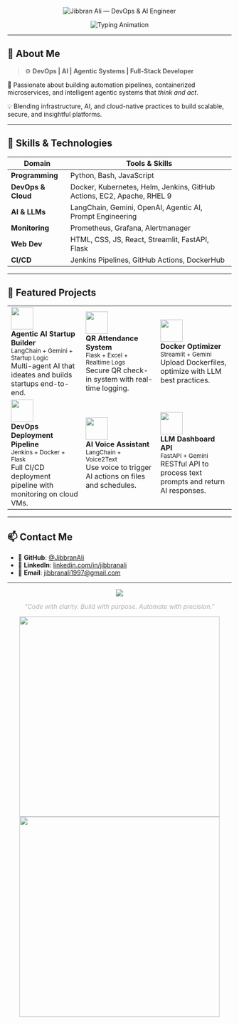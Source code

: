 <!-- HEADER SECTION -->
<p align="center">
  <img src="https://raw.githubusercontent.com/JibbranAli/JibbranAli/main/assets/banner.png" alt="Jibbran Ali — DevOps & AI Engineer" style="max-width: 100%;" />
</p>

<p align="center">
  <img src="https://readme-typing-svg.demolab.com?font=Fira+Code&size=24&duration=3000&pause=1000&color=FF2C2C&center=true&vCenter=true&width=1000&lines=DevOps+Engineer+%7C+LLMs+Specialist+%7C+Agentic+AI+Architect;Kubernetes+%7C+Docker+%7C+GitHub+Actions+%7C+CI%2FCD;LangChain+%7C+Streamlit+%7C+Gemini+%7C+Automation+Architect" alt="Typing Animation" />
</p>

---

## 🚀 About Me

> ⚙️ **DevOps | AI | Agentic Systems | Full-Stack Developer**

🎯 Passionate about building automation pipelines, containerized microservices, and intelligent agentic systems that *think and act*.

💡 Blending infrastructure, AI, and cloud-native practices to build scalable, secure, and insightful platforms.

---

## 🧠 Skills & Technologies

| Domain              | Tools & Skills                                                                 |
|---------------------|----------------------------------------------------------------------------------|
| **Programming**      | Python, Bash, JavaScript                                                        |
| **DevOps & Cloud**   | Docker, Kubernetes, Helm, Jenkins, GitHub Actions, EC2, Apache, RHEL 9          |
| **AI & LLMs**        | LangChain, Gemini, OpenAI, Agentic AI, Prompt Engineering                      |
| **Monitoring**       | Prometheus, Grafana, Alertmanager                                               |
| **Web Dev**          | HTML, CSS, JS, React, Streamlit, FastAPI, Flask                                 |
| **CI/CD**            | Jenkins Pipelines, GitHub Actions, DockerHub                                   |

---

## 🌟 Featured Projects

<table>
  <tr>
    <td width="33%">
      <img src="https://img.icons8.com/ios-filled/100/FF2C2C/artificial-intelligence.png" width="50" />  
      <br />
      <b>Agentic AI Startup Builder</b><br />
      <sub>LangChain + Gemini + Startup Logic</sub>
      <br />
      Multi-agent AI that ideates and builds startups end-to-end.
    </td>
    <td width="33%">
      <img src="https://img.icons8.com/ios-filled/100/FF2C2C/qr-code.png" width="50" />
      <br />
      <b>QR Attendance System</b><br />
      <sub>Flask + Excel + Realtime Logs</sub>
      <br />
      Secure QR check-in system with real-time logging.
    </td>
    <td width="33%">
      <img src="https://img.icons8.com/ios-filled/100/FF2C2C/docker.png" width="50" />
      <br />
      <b>Docker Optimizer</b><br />
      <sub>Streamlit + Gemini</sub>
      <br />
      Upload Dockerfiles, optimize with LLM best practices.
    </td>
  </tr>
  <tr>
    <td width="33%">
      <img src="https://img.icons8.com/ios-filled/100/FF2C2C/deployment.png" width="50" />
      <br />
      <b>DevOps Deployment Pipeline</b><br />
      <sub>Jenkins + Docker + Flask</sub>
      <br />
      Full CI/CD deployment pipeline with monitoring on cloud VMs.
    </td>
    <td width="33%">
      <img src="https://img.icons8.com/ios-filled/100/FF2C2C/voice-recognition-scan.png" width="50" />
      <br />
      <b>AI Voice Assistant</b><br />
      <sub>LangChain + Voice2Text</sub>
      <br />
      Use voice to trigger AI actions on files and schedules.
    </td>
    <td width="33%">
      <img src="https://img.icons8.com/ios-filled/100/FF2C2C/api.png" width="50" />
      <br />
      <b>LLM Dashboard API</b><br />
      <sub>FastAPI + Gemini</sub>
      <br />
      RESTful API to process text prompts and return AI responses.
    </td>
  </tr>
</table>

---

## 📫 Contact Me

- 🔗 **GitHub**: [@JibbranAli](https://github.com/JibbranAli)
- 💼 **LinkedIn**: [linkedin.com/in/jibbranali](https://linkedin.com/in/jibbranali)
- 📧 **Email**: jibbranali1997@gmail.com

---

<p align="center">
  <img src="https://capsule-render.vercel.app/api?type=rect&color=ff2c2c&height=2" />
</p>

<p align="center" style="color: #B0B0B0">
  <em>“Code with clarity. Build with purpose. Automate with precision.”</em>
</p>

<p align="center">
  <img src="https://github-readme-stats.vercel.app/api?username=JibbranAli&show_icons=true&theme=radical" width="450"/>
  <img src="https://github-readme-streak-stats.herokuapp.com?user=JibbranAli&theme=radical" width="450"/>
</p>
